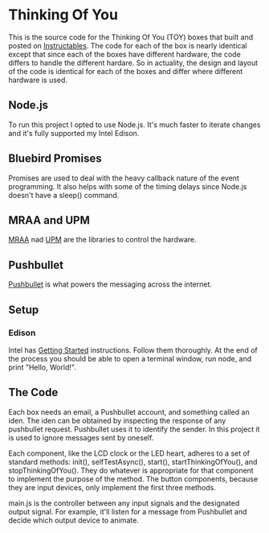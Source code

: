 # Thinking Of You
This is the source code for the Thinking Of You (TOY) boxes that built and posted on [Instructables](http://www.instructables.com/id/Simply-Thinking-of-You/). The code for each of the box is nearly identical except that since each of the boxes have different hardware, the code differs to handle the different hardare. So in actuality, the design and layout of the code is identical for each of the boxes and differ where different hardware is used.
## Node.js
To run this project I opted to use Node.js. It's much faster to iterate changes and it's fully supported my Intel Edison.
## Bluebird Promises
Promises are used to deal with the heavy callback nature of the event programming. It also helps with some of the timing delays since Node.js doesn't have a sleep() command.
## MRAA and UPM
[MRAA](https://github.com/intel-iot-devkit/mraa) nad [UPM](https://github.com/intel-iot-devkit/upm) are the libraries to control the hardware.
## Pushbullet
[Pushbullet](https://www.npmjs.com/package/pushbullet) is what powers the messaging across the internet.
## Setup
### Edison
Intel has [Getting Started](https://software.intel.com/en-us/iot/library/edison-getting-started) instructions. Follow them thoroughly. At the end of the process you should be able to open a terminal window, run node, and print "Hello, World!".
## The Code
Each box needs an email, a Pushbullet account, and something called an iden. The iden can be obtained by inspecting the response of any pushbullet request. Pushbullet uses it to identify the sender. In this project it is used to ignore messages sent by oneself.

Each component, like the LCD clock or the LED heart, adheres to a set of standard methods: init(), selfTestAsync(), start(), startThinkingOfYou(), and stopThinkingOfYou(). They do whatever is appropriate for that component to implement the purpose of the method. The button components, because they are input devices, only implement the first three methods.

main.js is the controller between any input signals and the designated output signal. For example, it'll listen for a message from Pushbullet and decide which output device to animate.

